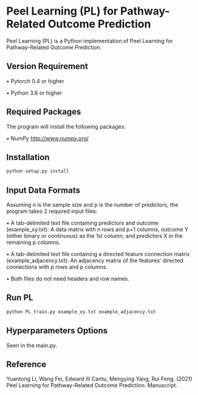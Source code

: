 # Peel Learning (PL) for Pathway-Related Outcome Prediction

Peel Learning (PL) is a Python implementation of Peel Learning for Pathway-Related Outcome Prediction.

## Version Requirement

•	Pytorch 0.4 or higher

•	Python 3.6 or higher

## Required Packages

The program will install the following packages:

•	NumPy http://www.numpy.org/

## Installation 

```python
python setup.py install
```

## Input Data Formats

Assuming n is the sample size and p is the number of predictors, the program takes 2 required input files:

•	A tab-delimited text file containing predictors and outcome (example_xy.txt): A data matrix with n rows and p+1 columns, outcome Y (either binary or continuous) as the 1st column, and predictors X in the remaining p columns. 

•	A tab-delimited text file containing a directed feature connection matrix (example_adjacency.txt): An adjacency matrix of the features’ directed connections with p rows and p columns. 

•	Both files do not need headers and row names.

## Run PL

```python
python PL_train.py example_xy.txt example_adjacency.txt
```

## Hyperparameters Options
Seen in the main.py.

## Reference
Yuantong Li, Wang Fei, Edward III Cantu, Mengying Yang, Rui Feng. (2021) Peel Learning for Pathway-Related Outcome Prediction. Manuscript.












